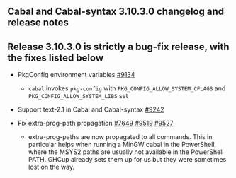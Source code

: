 Cabal and Cabal-syntax 3.10.3.0 changelog and release notes
---

## Release 3.10.3.0 is strictly a bug-fix release, with the fixes listed below

- PkgConfig environment variables [#9134](https://github.com/haskell/cabal/pull/9134)
  - `cabal` invokes `pkg-config` with `PKG_CONFIG_ALLOW_SYSTEM_CFLAGS` and `PKG_CONFIG_ALLOW_SYSTEM_LIBS` set
  
- Support text-2.1 in Cabal and Cabal-syntax [#9242](https://github.com/haskell/cabal/pull/9242)

- Fix extra-prog-path propagation [#7649](https://github.com/haskell/cabal/issues/7649) [#9519](https://github.com/haskell/cabal/issues/9519) [#9527](https://github.com/haskell/cabal/pull/9527)
  - extra-prog-paths are now propagated to all commands. This in particular helps
    when running a MinGW cabal in the PowerShell, where the MSYS2 paths are
    usually not available in the PowerShell PATH. GHCup already sets them up for
    us but they were sometimes lost on the way.

